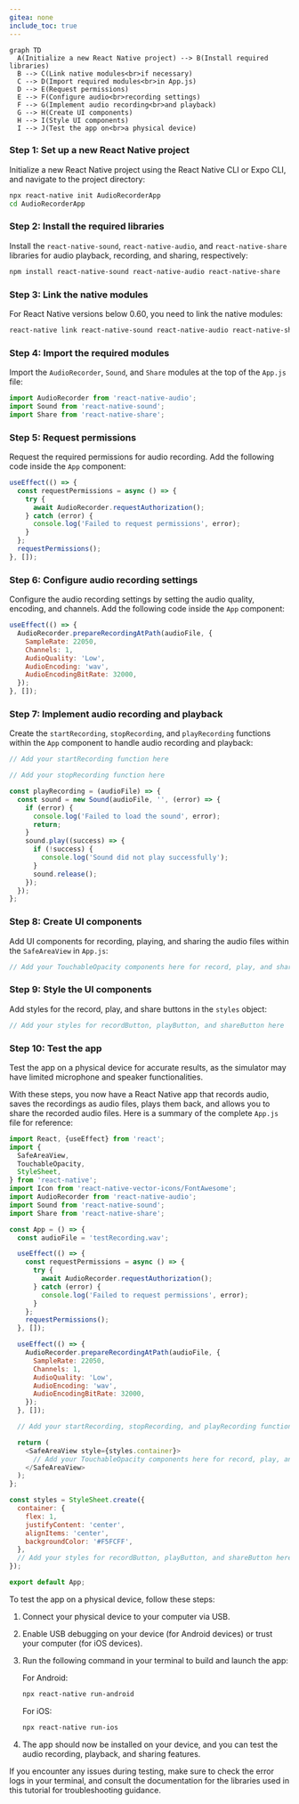 ```yaml
---
gitea: none
include_toc: true
---
```



```mermaid
graph TD
  A(Initialize a new React Native project) --> B(Install required libraries)
  B --> C(Link native modules<br>if necessary)
  C --> D(Import required modules<br>in App.js)
  D --> E(Request permissions)
  E --> F(Configure audio<br>recording settings)
  F --> G(Implement audio recording<br>and playback)
  G --> H(Create UI components)
  H --> I(Style UI components)
  I --> J(Test the app on<br>a physical device)
```


### Step 1: Set up a new React Native project

Initialize a new React Native project using the React Native CLI or Expo CLI, and navigate to the project directory:

```bash
npx react-native init AudioRecorderApp
cd AudioRecorderApp
```

### Step 2: Install the required libraries

Install the `react-native-sound`, `react-native-audio`, and `react-native-share` libraries for audio playback, recording, and sharing, respectively:

```bash
npm install react-native-sound react-native-audio react-native-share
```

### Step 3: Link the native modules

For React Native versions below 0.60, you need to link the native modules:

```bash
react-native link react-native-sound react-native-audio react-native-share
```

### Step 4: Import the required modules

Import the `AudioRecorder`, `Sound`, and `Share` modules at the top of the `App.js` file:

```javascript
import AudioRecorder from 'react-native-audio';
import Sound from 'react-native-sound';
import Share from 'react-native-share';
```

### Step 5: Request permissions

Request the required permissions for audio recording. Add the following code inside the `App` component:

```javascript
useEffect(() => {
  const requestPermissions = async () => {
    try {
      await AudioRecorder.requestAuthorization();
    } catch (error) {
      console.log('Failed to request permissions', error);
    }
  };
  requestPermissions();
}, []);
```

### Step 6: Configure audio recording settings

Configure the audio recording settings by setting the audio quality, encoding, and channels. Add the following code inside the `App` component:

```javascript
useEffect(() => {
  AudioRecorder.prepareRecordingAtPath(audioFile, {
    SampleRate: 22050,
    Channels: 1,
    AudioQuality: 'Low',
    AudioEncoding: 'wav',
    AudioEncodingBitRate: 32000,
  });
}, []);
```

### Step 7: Implement audio recording and playback

Create the `startRecording`, `stopRecording`, and `playRecording` functions within the `App` component to handle audio recording and playback:

```javascript
// Add your startRecording function here

// Add your stopRecording function here

const playRecording = (audioFile) => {
  const sound = new Sound(audioFile, '', (error) => {
    if (error) {
      console.log('Failed to load the sound', error);
      return;
    }
    sound.play((success) => {
      if (!success) {
        console.log('Sound did not play successfully');
      }
      sound.release();
    });
  });
};
```

### Step 8: Create UI components

Add UI components for recording, playing, and sharing the audio files within the `SafeAreaView` in `App.js`:

```javascript
// Add your TouchableOpacity components here for record, play, and share buttons
```

### Step 9: Style the UI components

Add styles for the record, play, and share buttons in the `styles` object:

```javascript
// Add your styles for recordButton, playButton, and shareButton here
```

### Step 10: Test the app

Test the app on a physical device for accurate results, as the simulator may have limited microphone and speaker functionalities.

With these steps, you now have a React Native app that records audio, saves the recordings as audio files, plays them back, and allows you to share the recorded audio files. Here is a summary of the complete `App.js` file for reference:

```javascript
import React, {useEffect} from 'react';
import {
  SafeAreaView,
  TouchableOpacity,
  StyleSheet,
} from 'react-native';
import Icon from 'react-native-vector-icons/FontAwesome';
import AudioRecorder from 'react-native-audio';
import Sound from 'react-native-sound';
import Share from 'react-native-share';

const App = () => {
  const audioFile = 'testRecording.wav';

  useEffect(() => {
    const requestPermissions = async () => {
      try {
        await AudioRecorder.requestAuthorization();
      } catch (error) {
        console.log('Failed to request permissions', error);
      }
    };
    requestPermissions();
  }, []);

  useEffect(() => {
    AudioRecorder.prepareRecordingAtPath(audioFile, {
      SampleRate: 22050,
      Channels: 1,
      AudioQuality: 'Low',
      AudioEncoding: 'wav',
      AudioEncodingBitRate: 32000,
    });
  }, []);

  // Add your startRecording, stopRecording, and playRecording functions here

  return (
    <SafeAreaView style={styles.container}>
      // Add your TouchableOpacity components here for record, play, and share buttons
    </SafeAreaView>
  );
};

const styles = StyleSheet.create({
  container: {
    flex: 1,
    justifyContent: 'center',
    alignItems: 'center',
    backgroundColor: '#F5FCFF',
  },
  // Add your styles for recordButton, playButton, and shareButton here
});

export default App;
```

To test the app on a physical device, follow these steps:

1.  Connect your physical device to your computer via USB.
    
2.  Enable USB debugging on your device (for Android devices) or trust your computer (for iOS devices).
    
3.  Run the following command in your terminal to build and launch the app:
    
    For Android:
    
    ```bash
    npx react-native run-android
    ```
    
    For iOS:
    
    ```bash
    npx react-native run-ios
    ```
    
4.  The app should now be installed on your device, and you can test the audio recording, playback, and sharing features.
    

If you encounter any issues during testing, make sure to check the error logs in your terminal, and consult the documentation for the libraries used in this tutorial for troubleshooting guidance.